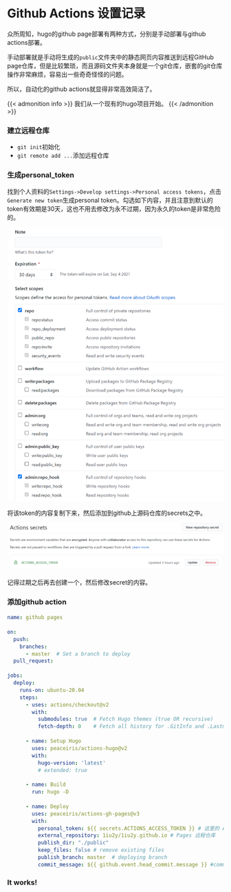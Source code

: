 # Github Actions 设置记录


众所周知，hugo的github page部署有两种方式，分别是手动部署与github actions部署。

手动部署就是手动将生成的`public`文件夹中的静态网页内容推送到远程GitHub page仓库，但是比较繁琐，而且源码文件夹本身就是一个git仓库，嵌套的git仓库操作非常麻烦，容易出一些奇奇怪怪的问题。

所以，自动化的github actions就显得非常高效简洁了。

{{< admonition info >}}
我们从一个现有的hugo项目开始。
{{< /admonition >}}


### 建立远程仓库

- `git init`初始化
- `git remote add ...`添加远程仓库

### 生成personal_token

找到个人资料的`Settings->Develop settings->Personal access tokens`，点击`Generate new token`生成personal token。勾选如下内容，并且注意到默认的token有效期是30天，这也不用去修改为永不过期，因为永久的token是非常危险的。

![image-20210805135512950](image-20210805135512950.png "personal token创建")

将该token的内容复制下来，然后添加到github上源码仓库的secrets之中。

![image-20210805140343530](image-20210805140343530.png "secret添加")

记得过期之后再去创建一个，然后修改secret的内容。

### 添加github action

```yaml
name: github pages

on:
  push:
    branches:
      - master  # Set a branch to deploy
  pull_request:

jobs:
  deploy:
    runs-on: ubuntu-20.04
    steps:
      - uses: actions/checkout@v2
        with:
          submodules: true  # Fetch Hugo themes (true OR recursive)
          fetch-depth: 0    # Fetch all history for .GitInfo and .Lastmod

      - name: Setup Hugo
        uses: peaceiris/actions-hugo@v2
        with:
          hugo-version: 'latest'
          # extended: true

      - name: Build
        run: hugo -D

      - name: Deploy
        uses: peaceiris/actions-gh-pages@v3
        with:
          personal_token: ${{ secrets.ACTIONS_ACCESS_TOKEN }} # 这里的 ACTIONS_DEPLOY_KEY 则是上面设置 Private Key的变量名
          external_repository: 1iu2y/1iu2y.github.io # Pages 远程仓库 
          publish_dir: "./public"
          keep_files: false # remove existing files
          publish_branch: master  # deploying branch
          commit_message: ${{ github.event.head_commit.message }} #commit_message: ${{ github.event.head_commit.message }}
```

### It works!


